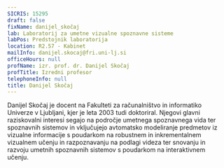 ```yaml
---
SICRIS: 15295
draft: false
fixName: danijel_skočaj
lab: Laboratorij za umetne vizualne spoznavne sisteme
labPos: Predstojnik laboratorija
location: R2.57 - Kabinet
mailInfo: danijel.skocaj@fri.uni-lj.si
officeHours: null
profName: izr. prof. dr. Danijel Skočaj
profTitle: Izredni profesor
telephoneInfo: null
title: Danijel Skočaj
---
```



Danijel Skočaj je docent na Fakulteti za računalništvo in informatiko Univerze v Ljubljani, kjer je leta 2003 tudi doktoriral. Njegovi glavni raziskovalni interesi segajo na področje umetnega spoznavnega vida ter spoznavnih sistemov in vključujejo avtomatsko modeliranje predmetov iz vizualne informacije s poudarkom na robustnem in inkrementalnem vizualnem učenju in razpoznavanju na podlagi videza ter snovanju in razvoju umetnih spoznavnih sistemov s poudarkom na interaktivnem učenju.